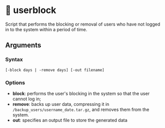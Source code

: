# :no_entry_sign: userblock

Script that performs the blocking or removal of users who have not logged in to the system within a period of time.

## Arguments

### Syntax

```
[-block days | -remove days] [-out filename]
```

### Options

- **block**: performs the user's blocking in the system so that the user cannot log in;
- **remove**: backs up user data, compressing it in `/backup_users/username_date.tar.gz`, and removes them from the system.
- **out**: specifies an output file to store the generated data
